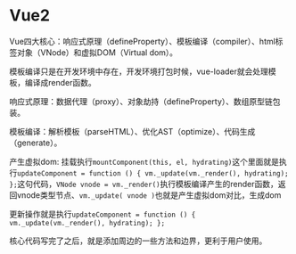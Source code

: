 # Vue2

Vue四大核心：响应式原理（defineProperty）、模板编译（compiler）、html标签对象（VNode）和虚拟DOM（Virtual dom）。

模板编译只是在开发环境中存在，开发环境打包时候，vue-loader就会处理模板，编译成render函数。

响应式原理：数据代理（proxy）、对象劫持（defineProperty）、数组原型链包装。

模板编译：解析模板（parseHTML）、优化AST（optimize）、代码生成（generate）。

产生虚拟dom: 挂载执行`mountComponent(this, el, hydrating)`这个里面就是执行`updateComponent = function () { vm._update(vm._render(), hydrating); };`这句代码，`VNode vnode = vm._render()`执行模板编译产生的render函数，返回vnode类型节点、`vm._update( vnode )`也就是产生虚拟dom对比，生成dom

更新操作就是执行`updateComponent = function () { vm._update(vm._render(), hydrating); };`


核心代码写完了之后，就是添加周边的一些方法和边界，更利于用户使用。





